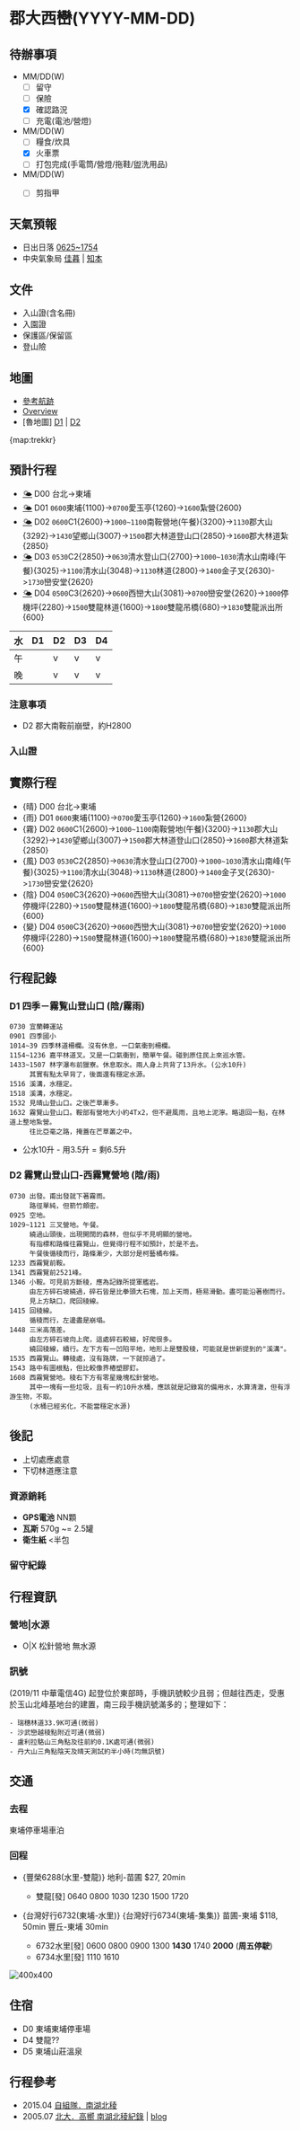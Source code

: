 # 郡大西巒(YYYY-MM-DD) #

## 待辦事項

- MM/DD(W)
    - [ ] 留守
    - [ ] 保險
    - [X] 確認路況
    - [ ] 充電(電池/營燈)

- MM/DD(W)
    - [ ] 糧食/炊具
    - [X] 火車票
    - [ ] 打包完成(手電筒/營燈/拖鞋/盥洗用品)

- MM/DD(W)
    - [ ] 剪指甲


## 天氣預報 ##

- 日出日落 [0625~1754](https://sunrise.maplogs.com/zh-TW/taiwan.777.html)
- 中央氣象局 [佳暮](http://www.cwb.gov.tw/V7/forecast/entertainment/tribes/014_1001327A04.htm) | [知本](http://www.cwb.gov.tw/m/f/entertainment/E040.php)

## 文件 ##

- 入山證(含名冊)
- 入園證
- 保護區/保留區
- 登山險

## 地圖 ##
- [參考航跡](https://www.dropbox.com/s/0m7ha4hrnhcnnez/ref.gpx?dl=1)
- [Overview](https://www.dropbox.com/s/0m7ha4hrnhcnnez/ref.gpx?dl=1)
- [魯地圖] [D1](https://www.dropbox.com/s/xzuz2yz4igvfwj1/d1.png?dl=1) | [D2](https://www.dropbox.com/s/q1t328v0u3hr44z/d3.png?dl=1)

{map:trekkr}

## 預計行程 ##

- [🌤][東埔] D00 台北->東埔
- [🌤][東埔] D01 `0600`東埔{1100}->`0700`愛玉亭{1260}->`1600`紮營{2600}
- [🌤][郡大] D02 `0600`C1{2600}->`1000~1100`南鞍營地(午餐){3200}->`1130`郡大山{3292}->`1430`望鄉山{3007}->`1500`郡大林道登山口{2850}->`1600`郡大林道紮{2850}
- [🌤][西巒] D03 `0530`C2{2850}->`0630`清水登山口{2700}->`1000~1030`清水山南峰(午餐){3025}->`1100`清水山{3048}->`1130`林道{2800}->`1400`金子叉{2630}->`1730`巒安堂{2620}
- [🌤][雙龍] D04 `0500`C3{2620}->`0600`西巒大山{3081}->`0700`巒安堂{2620}->`1000`停機坪{2280}->`1500`雙龍林道{1600}->`1800`雙龍吊橋{680}->`1830`雙龍派出所{600}

| 水 | D1 | D2 | D3 | D4 |
| -- | -- | -- | -- | -- |
| 午 |    | v  | v  |  v |
| 晚 |    | v  | v  |  v |

[東埔]: https://www.cwb.gov.tw/V8/C/L/Tribes/Tribes.html?PID=004-1000812A04
[郡大]: https://www.cwb.gov.tw/V8/C/L/Mountain/Mountain.html?PID=D039
[西巒]: https://www.cwb.gov.tw/V8/C/L/Mountain/Mountain.html?PID=D046
[雙龍]: https://www.cwb.gov.tw/V8/C/L/Mountain/Mountain.html?PID=D046

### 注意事項 ###

- D2 郡大南鞍前崩壁，約H2800

### 入山證 ###


## 實際行程 ## 

- {晴} D00 台北->東埔
- {雨} D01 `0600`東埔{1100}->`0700`愛玉亭{1260}->`1600`紮營{2600}
- {霧} D02 `0600`C1{2600}->`1000~1100`南鞍營地(午餐){3200}->`1130`郡大山{3292}->`1430`望鄉山{3007}->`1500`郡大林道登山口{2850}->`1600`郡大林道紮{2850}
- {風} D03 `0530`C2{2850}->`0630`清水登山口{2700}->`1000~1030`清水山南峰(午餐){3025}->`1100`清水山{3048}->`1130`林道{2800}->`1400`金子叉{2630}->`1730`巒安堂{2620}
- {陰} D04 `0500`C3{2620}->`0600`西巒大山{3081}->`0700`巒安堂{2620}->`1000`停機坪{2280}->`1500`雙龍林道{1600}->`1800`雙龍吊橋{680}->`1830`雙龍派出所{600}
- {變} D04 `0500`C3{2620}->`0600`西巒大山{3081}->`0700`巒安堂{2620}->`1000`停機坪{2280}->`1500`雙龍林道{1600}->`1800`雙龍吊橋{680}->`1830`雙龍派出所{600}

## 行程記錄 ##

### D1 四季－霧覧山登山口 (陰/霧雨) ###

    0730 宜蘭轉運站
    0901 四季國小
    1014~39 四季林道柵欄。沒有休息，一口氣衝到柵欄。
    1154~1236 嘉平林道叉。又是一口氣衝到，簡單午餐。碰到原住民上來巡水管。
    1433~1507 林字瀑布前獵寮。休息取水。兩人身上共背了13升水。(公水10升)
         其實有點太早背了，後面還有穩定水源。
    1516 溪溝，水穩定。
    1518 溪溝，水穩定。
    1532 見晴山登山口。之後芒草漸多。
    1632 霧覽山登山口。鞍部有營地大小約4Tx2，但不避風雨，且地上泥濘。略退回一點，在林道上整地紮營。
         往比亞毫之路，掩蓋在芒草叢之中。

* 公水10升 - 用3.5升 = 剩6.5升

### D2 霧覽山登山口-西霧覽營地 (陰/雨) ###

    0730 出發。甫出發就下著霧雨。
         路徑單純，但箭竹頗密。
    0925 空地。
    1029~1121 三叉營地。午餐。
         繞過山頭後，出現開闊的森林，但似乎不見明顯的營地。
         有指標和路條往霧覽山，但覺得行程不如預計，於是不去。
         午餐後循稜而行，路條漸少，大部分是柯藝橘布條。
    1233 西霧覽前鞍。
    1341 西霧覽前2521峰。
    1346 小鞍。可見前方斷稜，應為記錄所提軍艦岩。
         由左方碎石坡繞過，碎石皆是比拳頭大石塊，加上天雨，極易滑動。盡可能沿著樹而行。
         見上方缺口，爬回稜線。
    1415 回稜線。
         循稜而行，左邊盡是崩塌。
    1448 三米高落差。
         由左方碎石坡向上爬，這處碎石較細，好爬很多。
         繞回稜線，續行。左下方有一凹陷平地，地形上是雙股稜，可能就是世新提到的"溪溝"。
    1535 西霧覽山。轉稜處，沒有路牌，一下就掠過了。
    1543 路中有圖根點，但比較像界樁塑膠釘。
    1608 西霧覽營地。稜右下方有零星幾塊松針營地。
         其中一塊有一些垃圾，且有一約10升水桶，應該就是記錄寫的備用水，水算清澈，但有浮游生物，不取。
         (水桶已經劣化，不能當穩定水源)

## 後記 ##

- 上切處應處意
- 下切林道應注意

### 資源銷耗 ###

- **GPS電池** NN顆
- **瓦斯** 570g ~= 2.5罐
- **衛生紙** <半包

### 留守紀錄 ###

## 行程資訊 ##

### 營地|水源 ###

- O|X 松針營地 無水源

### 訊號 ###

(2019/11 中華電信4G) 起登位於東部時，手機訊號較少且弱；但越往西走，受惠於玉山北峰基地台的建置，南三段手機訊號滿多的；整理如下：

    - 瑞穗林道33.9K可通(微弱)
    - 沙武巒越稜點附近可通(微弱)
    - 盧利拉駱山三角點及往前約0.1K處可通(微弱)
    - 丹大山三角點陰天及晴天測試約半小時(均無訊號)

## 交通 ##

### 去程 ###

東埔停車場車泊

### 回程 ###

- {豐榮6288(水里-雙龍)} 地利-苗圃 $27, 20min

    - 雙龍[發] 0640 0800 1030 1230 1500 1720

- {台灣好行6732(東埔-水里)} {台灣好行6734(東埔-集集)} 苗圃-東埔 $118, 50min
豐丘-東埔 30min

    - 6732水里[發] 0600 0800 0900 1300 **1430** 1740 **2000** (**周五停駛**)
    - 6734水里[發] 1110 1610

![400x400](./trans-route.svg)

## 住宿 ##

- D0 東埔東埔停車場
- D4 雙龍??
- D5 東埔山莊溫泉

## 行程參考 ##

  - 2015.04 [自組隊．南湖北稜][1]
  - 2005.07 [北大．高嚮 南湖北稜紀錄][8] | [blog][9]

[1]: https://www.ptt.cc/bbs/Hiking/M.1428809971.A.494.html
[8]: http://www.mountainpig.com/travel_single.php?id=2178&PB_page=110
[9]: http://beavermax.pixnet.net/blog/post/1077251
